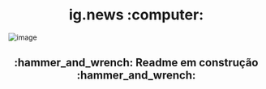 <h1 align='center'> ig.news :computer:</h1

![image](https://user-images.githubusercontent.com/82004348/126566211-e6dc3d9b-697c-4923-99f3-a755cd76388c.png)


<h2 align="center"> :hammer_and_wrench: Readme em construção :hammer_and_wrench: </h2>
